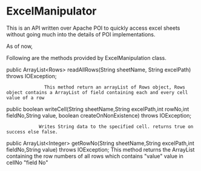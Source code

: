 # ExcelManipulator


This is an API written over Apache POI to quickly access excel sheets without going much into the details of POI implementations.

As of now,

Following are the methods provided by ExcelManipulation class.


public ArrayList\<Rows\> readAllRows(String sheetName, String excelPath) throws IOException;

                  This method return an arrayList of Rows object, Rows object contains a ArrayList of field containing each and every cell value of a row
  

public boolean writeCell(String sheetName,String excelPath,int rowNo,int fieldNo,String value, boolean createOnNonExistence) throws IOException;

                Writes String data to the specified cell. returns true on success else false.


public ArrayList\<Integer\> getRowNo(String sheetName,String excelPath,int fieldNo,String value) throws IOException;
                  This method returns the ArrayList containing the row numbers of all rows which contains "value" value in cellNo "field No"
